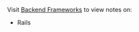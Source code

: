 Visit [Backend Frameworks](https://schitresh.github.io/backend--frameworks) to view notes on:
- Rails
